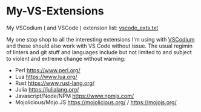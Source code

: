 # My-VS-Extensions

My VSCodium ( and VSCode ) extension list: [vscode_exts.txt](https://github.com/jnbek/My-VS-Extensions/blob/main/vscode_exts.txt)

My one stop shop to all the interesting extensions I'm using with [VSCodium](https://vscodium.com/) 
and these should also work with VS Code without issue. The usual regimin of linters and git stuff and
languages include but not limited to and subject to violent and extreme change without warning:

* Perl https://www.perl.org/
* Lua https://www.lua.org/ 
* Rust https://www.rust-lang.org/
* Julia https://julialang.org/
* Javascript/Node/NPM https://www.npmjs.com/
* Mojolicious/Mojo.JS https://mojolicious.org/ / https://mojojs.org/
